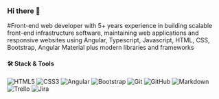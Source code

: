 ### Hi there 👋

#Front-end web developer with 5+ years experience in  building scalable front-end infrastructure software, maintaining web applications and responsive websites using Angular, Typescript, Javascript, HTML, CSS, Bootstrap, Angular Material plus modern libraries
and frameworks



#### :hammer_and_wrench: Stack & Tools

![HTML5](https://img.shields.io/badge/Html-05122A.svg?style=flat&logo=html5)
![CSS3](https://img.shields.io/badge/Css-05122A.svg?style=flat&logo=css2)
![Angular](https://img.shields.io/badge/Angular-05122A.svg?style=flat&logo=angular)
![Bootstrap](https://img.shields.io/badge/Bootstrap-05122A.svg?style=flat&logo=bootstrap)
![Git](https://img.shields.io/badge/Git-05122A.svg?style=flat&logo=git)
![GitHub](https://img.shields.io/badge/GitHub-05122A.svg?style=flat&logo=github)
![Markdown](https://img.shields.io/badge/Markdown-05122A.svg?style=flat&logo=markdown)
![Trello](https://img.shields.io/badge/Trello-05122A.svg?style=flat&logo=trello)
![Jira](https://img.shields.io/badge/Jira-05122A.svg?style=flat&logo=jira)


<!--
**nikhilrajnair/nikhilrajnair** is a ✨ _special_ ✨ repository because its `README.md` (this file) appears on your GitHub profile.

Here are some ideas to get you started:

- 🔭 I’m currently working on ...
- 🌱 I’m currently learning ...
- 👯 I’m looking to collaborate on ...
- 🤔 I’m looking for help with ...
- 💬 Ask me about ...
- 📫 How to reach me: ...
- 😄 Pronouns: ...
- ⚡ Fun fact: ...
-->
